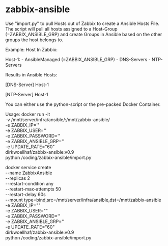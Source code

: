 # zabbix-ansible

Use "import.py" to pull Hosts out of Zabbix to create a Ansible Hosts File.
The script will pull all hosts assigned to a Host-Group (=ZABBIX_ANSIBLE_GRP) and create Groups in Ansible based on the other groups the host belongs to.

Example:
Host In Zabbix:

  Host-1:
      - AnsibleManaged (=ZABBIX_ANSIBLE_GRP)
      - DNS-Servers
      - NTP-Servers

Results in Ansible Hosts:

  [DNS-Server]
  Host-1

  [NTP-Server]
  Host-1



You can either use the python-script or the pre-packed Docker Container.

Usage:
docker run -it \
-v /mnt/server/infra/ansible/:/mnt/zabbix-ansible/ \
-e ZABBIX_IP='<IP of you Zabbix Server>' \
-e ZABBIX_USER='<Your username>' \
-e ZABBIX_PASSWORD='<Your password>' \
-e ZABBIX_ANSIBLE_GRP='<Host-Group to be checked>' \
-e UPDATE_RATE="60" \
dirkwoellhaf/zabbix-ansible:v0.9 \
python /coding/zabbix-ansible/import.py


docker service create \
  --name ZabbixAnsible \
  --replicas 2 \
  --restart-condition any \
  --restart-max-attempts 50 \
  --restart-delay 60s \
  --mount type=bind,src=/mnt/server/infra/ansible,dst=/mnt/zabbix-ansible \
  -e ZABBIX_IP="<IP of you Zabbix Server>" \
  -e ZABBIX_USER="<Your username>" \
  -e ZABBIX_PASSWORD='<Your password>' \
  -e ZABBIX_ANSIBLE_GRP='<Host-Group to be checked>' \
  -e UPDATE_RATE="60" \
  dirkwoellhaf/zabbix-ansible:v0.9 \
  python /coding/zabbix-ansible/import.py
